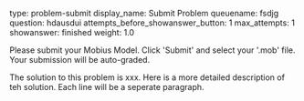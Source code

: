type: problem-submit
display_name: Submit Problem
queuename: fsdjg
question: hdausdui
attempts_before_showanswer_button: 1 
max_attempts: 1
showanswer: finished
weight: 1.0

Please submit your Mobius Model. Click 'Submit' and select your '.mob' file. Your submission will be auto-graded.

The solution to this problem is xxx.
Here is a more detailed description of teh solution.
Each line will be a seperate paragraph.
